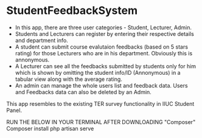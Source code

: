 # StudentFeedbackSystem
 * In this app, there are three user categories - Student, Lecturer, Admin.
 * Students and Lecturers can register by entering their respective details and department info.
 * A student can submit course evalutaion feedbacks (based on 5 stars rating) for those Lecturers who are in his department. Obviously this is annonymous.
 * A Lecturer can see all the feedbacks submitted by students only for him which is shown by omitting the student info/ID (Annonymous) in a tabular view along with the average rating.
 * An admin can manage the whole users list and feedback data. Users and Feedbacks data can also be deleted by an Admin.

This app resembles to the existing TER survey functionality in IIUC Student Panel.

RUN THE BELOW IN YOUR TERMINAL AFTER DOWNLOADING "Composer"
Composer install
php artisan serve 